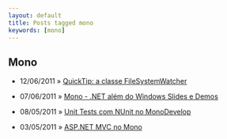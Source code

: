 ```yaml
---
layout: default
title: Posts tagged mono
keywords: [mono]
---
```

<h2 class="category">Mono</h2>
<ul class="posts">
<li>
<p>
<span class="date">12/06/2011</span> &raquo; 
<a href="/blog/quicktip-a-classe-filesystemwatcher">QuickTip: a classe FileSystemWatcher</a>
</p>
</li> 
<li>
<p>
<span class="date">07/06/2011</span> &raquo; 
<a href="/blog/mono-net-alem-do-windows-slides-e-demos">Mono - .NET além do Windows Slides e Demos</a>
</p>
</li> 
<li>
<p>
<span class="date">08/05/2011</span> &raquo; 
<a href="/blog/unit-tests-com-nunit-no-monodevelop">Unit Tests com NUnit no MonoDevelop</a>
</p>
</li> 
<li>
<p>
<span class="date">03/05/2011</span> &raquo; 
<a href="/blog/asp-net-mvc-no-mono">ASP.NET MVC no Mono</a>
</p>
</li> 
</ul>
